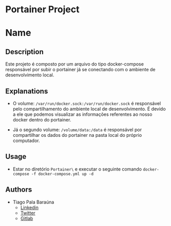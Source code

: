 # Portainer Project

# Name

## Description

Este projeto é composto por um arquivo do tipo docker-compose responsável por subir o portainer já se conectando com o ambiente de desenvolvimento local.

## Explanations

- O volume: ```/var/run/docker.sock:/var/run/docker.sock``` é responsável pelo compartilhamento do ambiente local de desenvolvimento. É devido a ele que podemos visualizar as informações referentes ao nosso docker dentro do portainer. 

- Já o segundo volume: ```/volume/data:/data``` é responsável por compartilhar os dados do portainer na pasta local do próprio computador.

## Usage

- Estar no diretório ```Portainer\``` e executar o seguinte comando ```docker-compose -f docker-compose.yml up -d```

## Authors

- Tiago Pala Baraúna
    - [Linkedin](linkedin.com/in/tiago-pala/)
    - [Twitter](https://twitter.com/tiagopala98)
    - [Gitlab](https://gitlab.com/tiagopala)